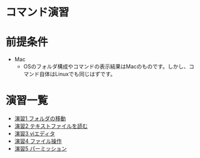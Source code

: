 コマンド演習
==========

# 前提条件
- Mac
  - OSのフォルダ構成やコマンドの表示結果はMacのものです。しかし、コマンド自体はLinuxでも同じはずです。

# 演習一覧
- [演習1 フォルダの移動](ex01-changing-folders.md)
- [演習2 テキストファイルを読む](ex02-read.md)
- [演習3 viエディタ](ex03-vi.md)
- [演習4 ファイル操作](ex04-modifying-files.md)
- [演習5 パーミッション](ex05-permission.md)
